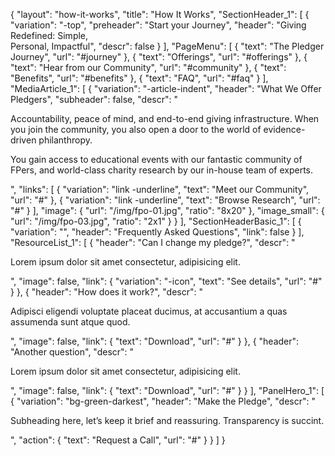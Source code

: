 {
  "layout": "how-it-works",
  "title": "How It Works",
  "SectionHeader_1": [
    {
      "variation": "-top",
      "preheader": "Start your Journey",
      "header": "Giving Redefined: Simple, <br>Personal, Impactful",
      "descr": false
    }
  ],
  "PageMenu": [
    {
      "text": "The Pledger Journey",
      "url": "#journey"
    },
    {
      "text": "Offerings",
      "url": "#offerings"
    },
    {
      "text": "Hear from our Community",
      "url": "#community"
    },
    {
      "text": "Benefits",
      "url": "#benefits"
    },
    {
      "text": "FAQ",
      "url": "#faq"
    }
  ],
  "MediaArticle_1": [
    {
      "variation": "-article-indent",
      "header": "What We Offer Pledgers",
      "subheader": false,
      "descr": "<p>Accountability, peace of mind, and end-to-end giving infrastructure. When you join the community, you also open a door to the world of evidence-driven philanthropy.</p><p>You gain access to educational events with our fantastic community of FPers, and world-class charity research by our in-house team of experts.</p>",
      "links": [
        {
          "variation": "link -underline",
          "text": "Meet our Community",
          "url": "#"
        },
        {
          "variation": "link -underline",
          "text": "Browse Research",
          "url": "#"
        }
      ],
      "image": {
        "url": "/img/fpo-01.jpg",
        "ratio": "8x20"
      },
      "image_small": {
        "url": "/img/fpo-03.jpg",
        "ratio": "2x1"
      }
    }
  ],
  "SectionHeaderBasic_1": [
    {
      "variation": "",
      "header": "Frequently Asked Questions",
      "link": false
    }
  ],
  "ResourceList_1": [
    {
      "header": "Can I change my pledge?",
      "descr": "<p>Lorem ipsum dolor sit amet consectetur, adipisicing elit.</p>",
      "image": false,
      "link": {
        "variation": "-icon",
        "text": "See details",
        "url": "#"
      }
    },
    {
      "header": "How does it work?",
      "descr": "<p>Adipisci eligendi voluptate placeat ducimus, at accusantium a quas assumenda sunt atque quod.</p>",
      "image": false,
      "link": {
        "text": "Download",
        "url": "#"
      }
    },
    {
      "header": "Another question",
      "descr": "<p>Lorem ipsum dolor sit amet consectetur, adipisicing elit.</p>",
      "image": false,
      "link": {
        "text": "Download",
        "url": "#"
      }
    }
  ],
  "PanelHero_1": [
    {
      "variation": "bg-green-darkest",
      "header": "Make the Pledge",
      "descr": "<p>Subheading here, let’s keep it brief and reassuring. Transparency is succint.</p>",
      "action": {
        "text": "Request a Call",
        "url": "#"
      }
    }
  ]
}
